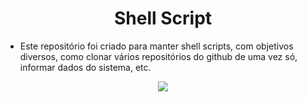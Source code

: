 <h1 align="center"> Shell Script </h1>

- Este repositório foi criado para manter shell scripts, com objetivos diversos, como clonar vários repositórios do github de uma vez só, informar dados do sistema, etc. 

<p align="center">
<img src="https://img.shields.io/badge/STATUS-EM%20DESENVOLVIMENTO-green?style=for-the-badge&logo=appveyor"/>
</p>

                                                                                                         


